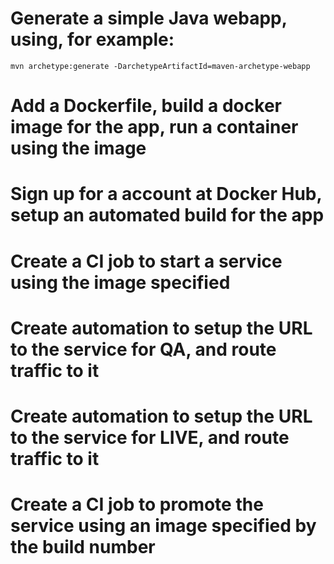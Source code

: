 # Generate a simple Java webapp, using, for example:
```mvn archetype:generate -DarchetypeArtifactId=maven-archetype-webapp```

# Add a Dockerfile, build a docker image for the app, run a container using the image
# Sign up for a account at Docker Hub, setup an automated build for the app
# Create a CI job to start a service using the image specified
# Create automation to setup the URL to the service for QA, and route traffic to it
# Create automation to setup the URL to the service for LIVE, and route traffic to it
# Create a CI job to promote the service using an image specified by the build number
